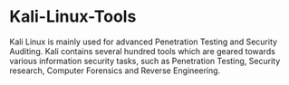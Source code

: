 # Kali-Linux-Tools
<p>Kali Linux is mainly used for advanced Penetration Testing and Security Auditing. Kali contains several hundred tools which are geared towards various information security tasks, such as Penetration Testing, Security research, Computer Forensics and Reverse Engineering.</p>
